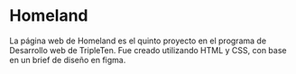 # Homeland

La página web de Homeland es el quinto proyecto en el
programa de Desarrollo web de TripleTen. Fue creado utilizando HTML y
CSS, con base en un brief de diseño en figma.

